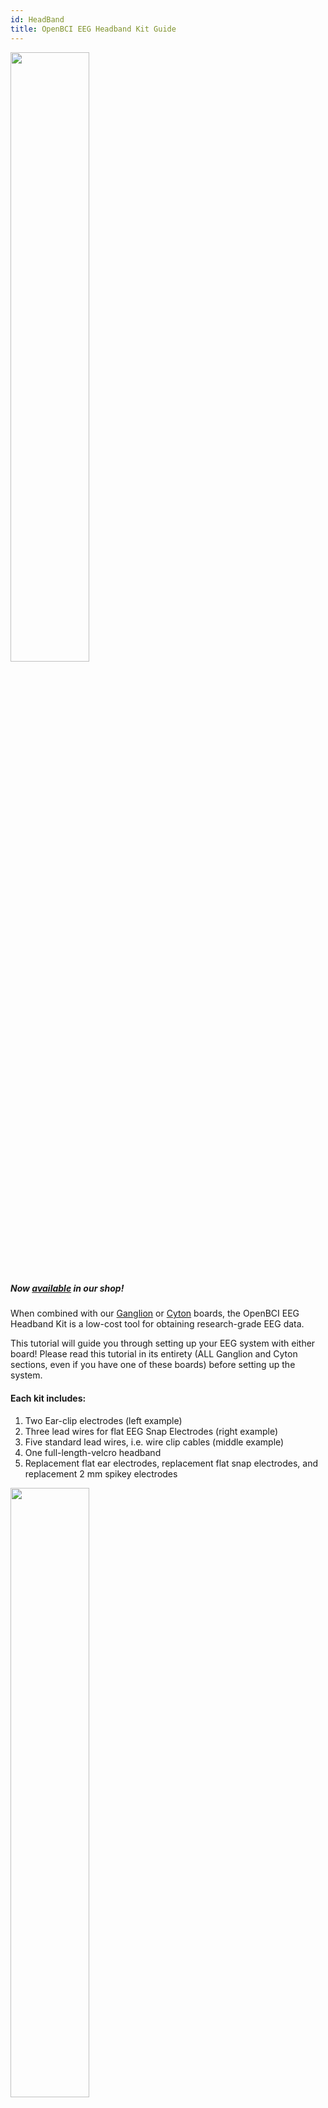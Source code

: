 ```yaml
---
id: HeadBand
title: OpenBCI EEG Headband Kit Guide
---
```


<img src="https://github.com/openbci-archive/Docs/blob/master/assets/headband-images/Headband_Front.JPG?raw=true" width="50%">

##### Now [available](https://shop.openbci.com/collections/frontpage/products/openbci-eeg-headband-kit?variant=8120393760782) in our shop!

When combined with our [Ganglion](https://shop.openbci.com/collections/frontpage/products/ganglion-board) or [Cyton](https://shop.openbci.com/collections/frontpage/products/cyton-biosensing-board-8-channel?variant=38958638542) boards, the OpenBCI EEG Headband Kit is a low-cost tool for obtaining research-grade EEG data.

This tutorial will guide you through setting up your EEG system with either board! Please read this tutorial in its entirety (ALL Ganglion and Cyton sections, even if you have one of these boards) before setting up the system.

#### Each kit includes:
1. Two Ear-clip electrodes (left example)
2. Three lead wires for flat EEG Snap Electrodes (right example)
3. Five standard lead wires, i.e. wire clip cables (middle example)
4. One full-length-velcro headband
5. Replacement flat ear electrodes, replacement flat snap electrodes, and replacement 2 mm spikey electrodes


<img src="https://github.com/openbci-archive/Docs/blob/master/assets/headband-images/Headband_Electrodes.png?raw=true" width="50%">

All electrode wires end in a female header termination compatible with OpenBCI biosensing boards.

#### 10-20 Internationally Accepted EEG Node Placement
<img src="https://github.com/openbci-archive/Docs/blob/master/assets/headband-images/10-20%20Placement.jpg?raw=true" width="50%">

The headband allows three frontal cortex measurements (F7, AF7, Fp1, Fpz, Fp2, AF8, F8) via the 3 lead wires with flat EEG electrodes. The five leads with spikey electrodes will allow measurement at the FT7/FT8, T7/T8, TP7/TP8, P7/P8, PO7/PO8, O1/O2, and Oz nodes, depending where you insert the spikey electrodes. In total, this kit comes with EIGHT electrode leads.

To attach the spikey electrodes to the standard lead wires:
1. Place spikey electrode spikes down on a table or hard surface.
2. Insert electrode into desired headband location.
3. Insert exposed metal into the groove of the electrode.
4. Gently press down on the plastic part of the electrode wire to __snap__ the electrode into place.

To remove spikey electrodes from the lead wires:
1. Using your thumb, press on the electrode while slightly bending the electrode holder.
2. If that doesn't work, try using precision pliers. Carefully clamp the plastic end of the lead wire. _Using excessive force may break the plastic around the end of the lead wire._
3. Carefully bend the electrode holder with pliers while pressing the electrode and it should pop out.

## Headband-Ganglion Tutorial

<img src="https://github.com/openbci-archive/Docs/blob/master/assets/headband-images/Headband_Ganglion_Front.JPG?raw=true" width="50%">

The Ganglion board supports four channels of EEG/EMG/EEG input and can stream data over [bluetooth](03Ganglion/08-Ganglion_Data_Format.md) or [wifi](../../01GettingStarted/01-Boards/03-Wifi_Getting_Started_Guide.md). In this tutorial we will show you how to obtain two frontal lobe measurements and two temporal lobe measurements using the four channels of the Ganglion and stream the data over bluetooth!

<img src="https://github.com/openbci-archive/Docs/blob/master/assets/headband-images/Ganglion.JPG?raw=true" width="50%">

#### Battery

All OpenBCI boards ship with a free 2-pin standard JST compatible 4-AA battery holder. For the best user experience, we recommend purchasing the LiPo battery and charger linked below.

1. [Lithium ion battery](https://www.adafruit.com/product/1578) and
2. [USB charger](https://www.adafruit.com/product/1304)

We recommend this battery for its long battery life, compact size, and compatibility with all OpenBCI boards.

#### Hardware

Your Ganglion may have shipped with orange protective cellophane over switches sw1 - sw4. Once you've peeled the protective layer off, and flipped the switches to **down** position, they should look like the image below. Because we are using the Ganglion to obtain EEG, this step is IMPORTANT.

<img src="https://github.com/openbci-archive/Docs/blob/master/assets/headband-images/Ganglion_Switch.JPG?raw=true" width="50%">

See the [Ganglion Hardware page](03Ganglion/02-Ganglion.md#inverting-input-select-switches) for a detailed explanation of why we flip the four channel switches to **down**.

<img src="https://github.com/openbci-archive/Docs/blob/master/assets/headband-images/Ganglion_Headband_Pins.JPG?raw=true" width="50%">

**Steps**
1. Connect one earclip electrode to the top D_G (driven ground) pin, as shown above.
2. Connect the second earclip electrode to the top REF pin, as shown above.
3. Connect the female terminations of the two flat snap electrodes and two spikey electrodes to top pins 1-4, shown above. (The order of pin connections is up to user preference.)
4. Place the velcro headband between the clip end of a colored cable and a spikey electrode, making sure to align with the hole in the headband, then snap the spikey electrode into the clip
5. Place the velcro headband between the flap snap electrode and the snap end of a colored cable, making sure to align with the hole in the headband, then snap the electrode into place.

**Assembling the Headband**

The placement of nodes on the headband is best represented in the following image:
<img src="https://github.com/openbci-archive/Docs/blob/master/assets/headband-images/EEG%20Nodes_Updated_Ganglion.png?raw=true" width="50%">

In this diagram, the red circles represent areas where flat electrodes can be placed, and the blue circles represent areas where spiky electrodes can be placed. This placement is ultimately up to you, and the areas that you wish to record. However, a general suggestion for standard electrode placement is outlined in yellow.

To attach the electrodes to the headband:
1. Place the wire head on the rough side of the velcro
2. Place the electrode on the soft side of the velcro
3. Snap the two pieces together, with the velcro in between, to secure them.

The spikey electrodes are particularly difficult to insert. To attach them to the headband:
1. Loop the metal wire part of the connector around the neck of the electrode
2. Press down the plastic part to snap it into place around the neck of the electrode

<img src="https://github.com/openbci-archive/Docs/blob/master/assets/headband-images/Spikey%20Electrode%202.jpeg?raw=true" width="30%">
<img src="https://github.com/openbci-archive/Docs/blob/master/assets/headband-images/Spikey%20Electrode%201.jpeg?raw=true" width="30%">

Note that removal of electrodes takes place in the reverse order of these steps.

#### OpenBCI Software

Now that you've finished with the hardware set-up, the next step is to set up the GUI! Follow the GUI [tutorial](01GettingStarted/01-Boards/02-Ganglion_Getting_Started_Guide.md#download-install-run-the-openbci-gui) to prepare your computer to communicate with your Ganglion.

Once you've downloaded the GUI zip file per tutorial instructions, fire up the GUI [as shown in this YouTube video!](http://www.youtube.com/watch?v=NAM6eOA4a8Y)

<img src="https://github.com/openbci-archive/Docs/blob/master/assets/images/headband_gui_ganglion.jpeg?raw=true" width="50%">

Notice the sharp peak-trough-peak wave behavior in the upper left time series window of the GUI. The first peak corresponds with the initiation of an eye blink, the trough immediately after shows a dip in alpha brain waves that syncs to the eye's closing for a fraction of a second! The peak immediately **after** the trough corresponds to the brain signals to the eyelid to reopen, thus concluding the blink cycle.

The band power window in the lower right of the GUI shows the relative strengths of the user's alpha, beta, gamma, delta, and theta brain waves. The GUI and Ganglion work together to separate and categorize brain waves based on characteristics like frequency and amplitude.

In the screenshot below, you'll see this analysis utilized in another built-in function, the Focus Widget! When the alpha waves are (relatively) high and beta waves are low, the GUI translates this to a focused state.

<img src="https://github.com/openbci-archive/Docs/blob/master/assets/headband-images/GUI_Ganglion.png?raw=true" width="70%">

The Ganglion Signal window in the lower left of the GUI is one of the many other useful displays. For most bioelectrical measurements, you want the skin-electrode contact surface impedance to be low. Two of the four channels show lower impedance (these happen to be the flat snap electrodes that are touching the skin over the frontal cortex). This connection must be good, hence the green light to the left of the impedance value. If the impedance light in the GUI is red, you can improve the connection by making sure the electrodes are secured against the skin and making good contact. You may find it helpful to add a little [electrode paste](https://shop.openbci.com/collections/frontpage/products/ten20-conductive-paste-2oz-jars?variant=31373533198) to boost conductivity of the Ag-AgCl coating on the electrodes.


## Headband-Cyton Tutorial

<img src="https://github.com/openbci-archive/Docs/blob/master/assets/headband-images/Headband_Cyton_Front.JPG?raw=true" width="50%">

The Cyton board supports eight channels of EEG/EMG/EEG input and can stream data over [bluetooth](02Cyton/03-Cyton_Data_Format.md) or [wifi](../../01GettingStarted/01-Boards/03-Wifi_Getting_Started_Guide.md). In this tutorial we will show you how to obtain three frontal lobe measurements and five temporal lobe measurements and stream the data over bluetooth!

#### Battery

All OpenBCI boards ship with a free 2-pin standard JST compatible 4-AA battery holder. For the best user experience, we recommend purchasing the LiPo battery and charger linked below.

1. [Lithium ion battery](https://www.adafruit.com/product/1578) and
2. [USB charger](https://www.adafruit.com/product/1304)

#### Hardware

<img src="https://github.com/openbci-archive/Docs/blob/master/assets/headband-images/Cyton_Headband_Pins.JPG?raw=true" width="50%">

As shown above:

1. Connect one earclip electrode to the bottom BIAS pin
2. Connect the second earclip electrode to the bottom SRB pin
3. Connect the female terminations of the three flat snap electrodes to bottom pins 1-3 (labeled N1P, N2P, and N3P). (The order of pin connections is up to user preference.)
4. Connect the female terminations of up to five spikey electrodes to bottom pins 4-8 (labeled N4P through N8P). (The order of pin connections is up to user preference.)
5. Place the velcro headband between the clip end of a colored cable and a spikey electrode, making sure to align with the hole in the headband, then snap the spikey electrode into the clip
6. Place the velcro headband between the flap snap electrode and the snap end of a colored cable, making sure to align with the hole in the headband, then snap the electrode into place.

**Assembling the Headband**

The placement of nodes on the headband is best represented in the following image:
<img src="https://github.com/openbci-archive/Docs/blob/master/assets/headband-images/EEG%20Nodes_Updated_Cyton.png?raw=true" width="50%">

In this diagram, the red circles represent areas where flat electrodes can be placed, and the blue circles represent areas where spiky electrodes can be placed. This placement is ultimately up to you, and the areas that you wish to record. However, a general suggestion for standard electrode placement is outlined in yellow.

To attach the electrodes to the headband:
1. Place the wire head on the rough side of the velcro
2. Place the electrode on the soft side of the velcro
3. Snap the two pieces together, with the velcro in between, to secure them.

The spikey electrodes are particularly difficult to insert. To attach them to the headband:
1. Loop the metal wire part of the connector around the neck of the electrode
2. Press down the plastic part to snap it into place around the neck of the electrode

<img src="https://github.com/openbci-archive/Docs/blob/master/assets/headband-images/Spikey%20Electrode%202.jpeg?raw=true" width="30%">
<img src="https://github.com/openbci-archive/Docs/blob/master/assets/headband-images/Spikey%20Electrode%201.jpeg?raw=true" width="30%">

Note that removal of electrodes takes place in the reverse order of these steps.

#### OpenBCI Software

Now that you've finished with the hardware set-up, the next step is to set up the GUI! Follow the GUI [tutorial](06Software/01-OpenBCISoftware/01-OpenBCI_GUI.md) to prepare your computer to communicate with your Cyton.

Once you've installed the GUI by following the tutorial, fire it up [as shown in this YouTube video!](http://www.youtube.com/watch?v=XktF8OhHH4A)

<img src="https://github.com/openbci-archive/Docs/blob/master/assets/images/headband_gui_cyton.jpeg?raw=true" width="50%">

Play around with the vertical scale, filter, frequency range to see the effect on the raw data. The following screenshot shows an example of what your live-streamed brain data might look like.

<img src="https://github.com/openbci-archive/Docs/blob/master/assets/headband-images/GUI_Cyton_B.png?raw=true" width="70%">

For more details on the various GUI functions, scroll up to the OpenBCI Software section of the Headband-Ganglion Tutorial above.

For cool project ideas, head over to this [**Instructables**](https://www.instructables.com/id/Send-Focus-Data-From-OpenBCI-GUI-to-Arduino/) Page!

**Use Cases for OpenBCI GUI**

* OpenBCI device owners want to visualize their brainwaves!
* Many of the researchers, hackers and students alike who purchase OpenBCI devices want to use them to acquire data as soon as their device arrives.
* Users use macOS, Windows and Linux to acquire data
* Users want to filter incoming data in real time
* Users want to make their own experiments to test their awesome theories or duplicate state of the art research at home!
* Users struggle to get prerequisites properly installed to get data on their own from OpenBCI Cyton and Ganglion.
* Users want to stream data into their own custom applications such as MATLAB.

**What You Can Do with OpenBCI GUI and Software Stack**

* Visualize data from every OpenBCI device: Ganglion, Cyton, Cyton with Daisy, and the WiFi Shield
* Playback files using GUI
* Run as a native application on macOS, Windows, and Linux.
* Apply filters and other data processing tools to quickly clean raw data in real time
* Use the GUI as a networking system to move data out of GUI into other apps over UDP, OSC, LSL, and Serial.
* Send data to [MATLAB](06Software/02-CompatibleThirdPartySoftware/01-Matlab.md), Neuropype (using LSL), and other [third-party softwares.](06Software/00-SoftwareLanding.md)
* Analyze data with [Python and Brainflow](11ForDevelopers/SoftwareDevelopment.md#brainflow---python)
* [Create a widget framework](06Software/01-OpenBCISoftware/02_GUI_Widget_Guide.md#custom-widget) that allows users to create their own experiments.
* Output data into a saved file for later offline processing.
* [Customize the layout](06Software/01-OpenBCISoftware/01-OpenBCI_GUI.md#customize-your-layout), change the gain, toggle on/off, check impedance of individual channels of the CytonDaisy board (or any connected OpenBCI board) directly in the GUI!
* Access built-in widgets such as Focus Widget, Band Power, Accelerometer, EEG Head Plot, and MUCH more

As always, don't hesitate to email us at support@openbci.com for assistance!
